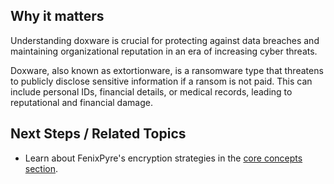 
## Why it matters
Understanding doxware is crucial for protecting against data breaches and maintaining organizational reputation in an era of increasing cyber threats.

Doxware, also known as extortionware, is a ransomware type that threatens to publicly disclose sensitive information if a ransom is not paid. This can include personal IDs, financial details, or medical records, leading to reputational and financial damage.

## Next Steps / Related Topics
- Learn about FenixPyre's encryption strategies in the [core concepts section](/02-core-concepts/index).
